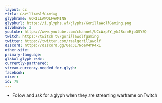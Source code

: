 ```yaml
---
layout: cc
title: GorillaWolfGaming
glyphname: GORILLAWOLFGAMING
glyphurl: https://i.glyphs.wf/glyphs/GorillaWolfGaming.png
glyphwave: 3
youtube: https://www.youtube.com/channel/UCcWxpSY_ykJ8crmHjoGSY5Q
twitch: https://twitch.tv/gorillawolfgaming
twitter: https://twitter.com/realgorillawolf
discord: https://discord.gg/0eC3L7NoeV4YR4x1
other-site: 
primary-language: 
global-glyph-code: 
currently-partnered: 
stream-currency-needed-for-glyph: 
facebook: 
mixer: 
id: 79
---
```

* Follow and ask for a glyph when they are streaming warframe on Twitch
